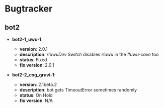# Bugtracker

## bot2

* **bot2-1_uwu-1**:
  * **version**: 2.0.1
  * **description**: *r!uwuDev Switch* disables *r!uwu* in the *#uwu-cave* too
  * **status**: Fixed
  * **fix version**: 2.0.1

* **bot2-2_cog_gruvi-1**:
  * **version**: 2.1beta.2
  * **description**: bot gets TimeoutError sometimes randomly
  * **status**: On Hold
  * **fix version**: N/A